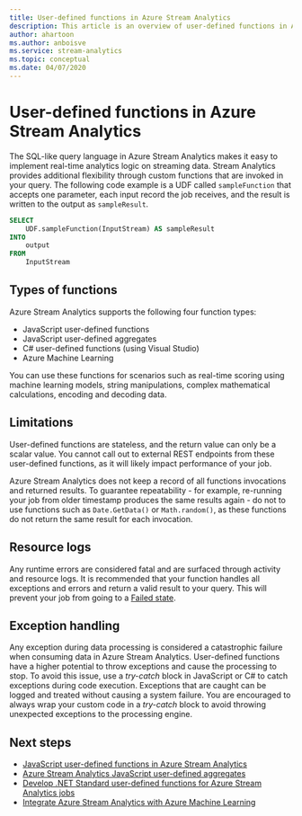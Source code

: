 ```yaml
---
title: User-defined functions in Azure Stream Analytics
description: This article is an overview of user-defined functions in Azure Stream Analytics.
author: ahartoon
ms.author: anboisve
ms.service: stream-analytics
ms.topic: conceptual
ms.date: 04/07/2020
---
```


# User-defined functions in Azure Stream Analytics

The SQL-like query language in Azure Stream Analytics makes it easy to implement real-time analytics logic on streaming data. Stream Analytics provides additional flexibility through custom functions that are invoked in your query. The following code example is a UDF called `sampleFunction` that accepts one parameter, each input record the job receives, and the result is written to the output as `sampleResult`.

```sql
SELECT 
    UDF.sampleFunction(InputStream) AS sampleResult 
INTO 
    output 
FROM 
    InputStream 
```

## Types of functions

Azure Stream Analytics supports the following four function types: 

* JavaScript user-defined functions 
* JavaScript user-defined aggregates 
* C# user-defined functions (using Visual Studio) 
* Azure Machine Learning 

You can use these functions for scenarios such as real-time scoring using machine learning models, string manipulations, complex mathematical calculations, encoding and decoding data. 

## Limitations

User-defined functions are stateless, and the return value can only be a scalar value. You cannot call out to external REST endpoints from these user-defined functions, as it will likely impact performance of your job. 

Azure Stream Analytics does not keep a record of all functions invocations and returned results. To guarantee repeatability - for example, re-running your job from older timestamp produces the same results again - do not to use functions such as `Date.GetData()` or `Math.random()`, as these functions do not return the same result for each invocation.  

## Resource logs

Any runtime errors are considered fatal and are surfaced through activity and resource logs. It is recommended that your function handles all exceptions and errors and return a valid result to your query. This will prevent your job from going to a [Failed state](job-states.md).  

## Exception handling

Any exception during data processing is considered a catastrophic failure when consuming data in Azure Stream Analytics. User-defined functions have a higher potential to throw exceptions and cause the processing to stop. To avoid this issue, use a *try-catch* block in JavaScript or C# to catch exceptions during code execution. Exceptions that are caught can be logged and treated without causing a system failure. You are encouraged to always wrap your custom code in a *try-catch* block to avoid throwing unexpected exceptions to the processing engine.

## Next steps

* [JavaScript user-defined functions in Azure Stream Analytics](stream-analytics-javascript-user-defined-functions.md)
* [Azure Stream Analytics JavaScript user-defined aggregates](stream-analytics-javascript-user-defined-aggregates.md)
* [Develop .NET Standard user-defined functions for Azure Stream Analytics jobs](stream-analytics-edge-csharp-udf-methods.md)
* [Integrate Azure Stream Analytics with Azure Machine Learning](machine-learning-udf.md)
